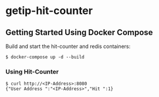 # getip-hit-counter

## Getting Started Using Docker Compose

Build and start the hit-counter and redis containers:

    $ docker-compose up -d --build

### Using Hit-Counter

    $ curl http://<IP-Address>:8080
    {"User Address ":"<IP-Address>","Hit ":1}